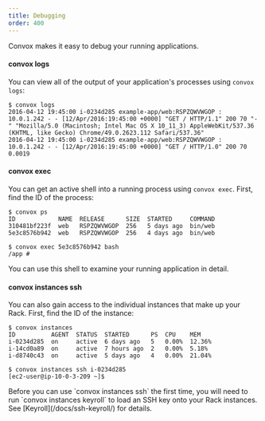 ```yaml
---
title: Debugging
order: 400
---
```


Convox makes it easy to debug your running applications.

#### convox logs

You can view all of the output of your application's processes using `convox logs`:

```
$ convox logs
2016-04-12 19:45:00 i-0234d285 example-app/web:RSPZQWVWGOP : 10.0.1.242 - - [12/Apr/2016:19:45:00 +0000] "GET / HTTP/1.1" 200 70 "-" "Mozilla/5.0 (Macintosh; Intel Mac OS X 10_11_3) AppleWebKit/537.36 (KHTML, like Gecko) Chrome/49.0.2623.112 Safari/537.36"
2016-04-12 19:45:00 i-0234d285 example-app/web:RSPZQWVWGOP : 10.0.1.242 - - [12/Apr/2016:19:45:00 +0000] "GET / HTTP/1.0" 200 70 0.0019
```

#### convox exec

You can get an active shell into a running process using `convox exec`. First, find the ID of the process:

```
$ convox ps
ID            NAME  RELEASE      SIZE  STARTED     COMMAND
310481bf223f  web   RSPZQWVWGOP  256   5 days ago  bin/web
5e3c8576b942  web   RSPZQWVWGOP  256   4 days ago  bin/web
```

```
$ convox exec 5e3c8576b942 bash
/app #
```
    
You can use this shell to examine your running application in detail.

#### convox instances ssh

You can also gain access to the individual instances that make up your Rack. First, find the ID of the instance:

```
$ convox instances
ID          AGENT  STATUS  STARTED      PS  CPU    MEM
i-0234d285  on     active  6 days ago   5   0.00%  12.36%
i-14cd0a89  on     active  7 hours ago  2   0.00%  5.18%
i-d8740c43  on     active  5 days ago   4   0.00%  21.04%
```

```    
$ convox instances ssh i-0234d285
[ec2-user@ip-10-0-3-209 ~]$ 
````

<div class="block-callout block-show-callout type-info" markdown="1">
Before you can use `convox instances ssh` the first time, you will need to run `convox instances keyroll` to load an SSH key onto your Rack instances. See [Keyroll](/docs/ssh-keyroll/) for details.
</div>
